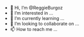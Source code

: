 - 👋 Hi, I’m @ReggieBurgoz
- 👀 I’m interested in ...
- 🌱 I’m currently learning ...
- 💞️ I’m looking to collaborate on ...
- 📫 How to reach me ...

<!---
ReggieBurgoz/ReggieBurgoz is a ✨ special ✨ repository because its `README.md` (this file) appears on your GitHub profile.
You can click the Preview link to take a look at your changes.
--->
